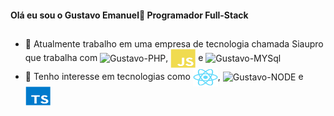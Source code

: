 #### Olá eu sou o Gustavo Emanuel👋 Programador Full-Stack
##
  
  - 🔭 Atualmente trabalho em uma empresa de tecnologia chamada Siaupro que trabalha com <img align="center" alt="Gustavo-PHP" height="30" width="40" src="https://cdn.jsdelivr.net/gh/devicons/devicon/icons/php/php-original.svg">, <img align="center" alt="Gustavo-JS" height="30" width="40" src="https://raw.githubusercontent.com/devicons/devicon/master/icons/javascript/javascript-plain.svg"> e <img align="center" alt="Gustavo-MYSql" height="30" width="40" src="https://cdn.jsdelivr.net/gh/devicons/devicon/icons/mysql/mysql-original.svg">
  - 🌱 Tenho interesse em tecnologias como <img align="center" alt="Gustavo-React" height="30" width="40" src="https://raw.githubusercontent.com/devicons/devicon/master/icons/react/react-original.svg">, <img align="center" alt="Gustavo-NODE" height="30" width="40" src="https://cdn.jsdelivr.net/gh/devicons/devicon/icons/nodejs/nodejs-original.svg"> e <img align="center" alt="Gustavo-Ts" height="30" width="40" src="https://raw.githubusercontent.com/devicons/devicon/master/icons/typescript/typescript-plain.svg">
<div style="display: inline_block"><br>

</div>
  

  


